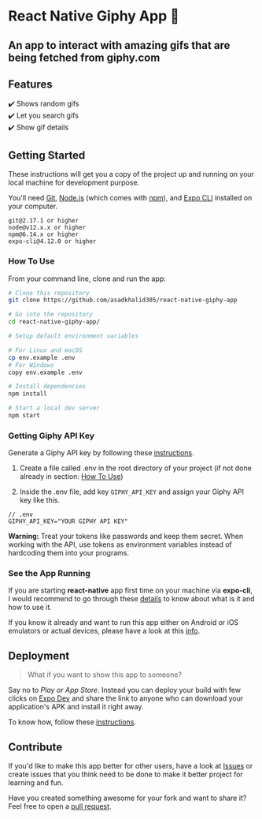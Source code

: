 # React Native Giphy App 🤌

## An app to interact with amazing gifs that are being fetched from giphy.com

## Features
✔️ Shows random gifs\
✔️ Let you search gifs\
✔️ Show gif details


## Getting Started

These instructions will get you a copy of the project up and running on your local machine for development purpose.

You'll need [Git](https://git-scm.com), [Node.js](https://nodejs.org/en/download/) (which comes with [npm](http://npmjs.com)), and [Expo CLI](https://docs.expo.dev/workflow/expo-cli/)  installed on your computer.

```
git@2.17.1 or higher
node@v12.x.x or higher
npm@6.14.x or higher
expo-cli@4.12.0 or higher
```


### How To Use 

From your command line, clone and run the app:

```bash
# Clone this repository
git clone https://github.com/asadkhalid305/react-native-giphy-app

# Go into the repository
cd react-native-giphy-app/

# Setup default environment variables

# For Linux and macOS
cp env.example .env
# For Windows
copy env.example .env

# Install dependencies
npm install

# Start a local dev server
npm start
```

### Getting Giphy API Key

Generate a Giphy API key by following these [instructions](https://developers.giphy.com/docs/api/#:~:text=Apply%20for%20an%20API%20Key(s)).

1. Create a file called .env in the root directory of your project (if not done already in section: [How To Use](#how-to-use))

2. Inside the .env file, add key `GIPHY_API_KEY` and assign your Giphy API key like this.

```env
// .env
GIPHY_API_KEY="YOUR GIPHY API KEY"
```

**Warning:** Treat your tokens like passwords and keep them secret. When working with the API, use tokens as environment variables instead of hardcoding them into your programs.

### See the App Running

If you are starting **react-native** app first time on your machine via **expo-cli**, I would recommend to go through these [details](https://docs.expo.dev/workflow/expo-cli/) to know about what is it and how to use it. 

If you know it already and want to run this app either on Android or iOS emulators or actual devices, please have a look at this [info](https://reactnative.dev/docs/environment-setup#:~:text=Running%20your%20React%20Native%20application).

## Deployment

> What if you want to show this app to someone?

Say no to *Play or App Store*. Instead you can deploy your build with few clicks on [Expo Dev](https://expo.dev/) and share the link to anyone who can download your application's APK and install it right away. 

To know how, follow these [instructions](https://docs.expo.dev/workflow/publishing/#:~:text=To%20publish%20a%20project%2C%20click%20the%20Publish%20button%20in%20Expo%20Dev%20Tools.%20(It%E2%80%99s%20in%20the%20left%20side%20bar.)%20If%20you%27re%20using%20command%20line%2C%20run%20expo%20publish.%20No%20setup%20is%20required%2C%20go%20ahead%20and%20create%20a%20new%20project%20and%20publish%20it%20without%20any%20changes%20and%20you%20will%20see%20that%20it%20works.).

## Contribute
If you'd like to make this app better for other users, have a look at [Issues](https://github.com/asadkhalid305/react-native-giphy-app/issues) or create issues that you think need to be done to make it better project for learning and fun.

Have you created something awesome for your fork and want to share it? Feel free to open a [pull request](https://github.com/asadkhalid305/react-native-giphy-app/pulls).

<!-- markdownlint-restore -->
<!-- prettier-ignore-end -->

<!-- ALL-CONTRIBUTORS-LIST:END -->